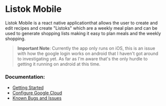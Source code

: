 # Listok Mobile

Listok Mobile is a react native applicationthat allows the user to create and edit recipes and create "Listoks" which are a weekly meal plan and can be used to generate shopping lists making it easy to plan meals and the weekly shopping.

>**Important Note**: Currently the app only runs on iOS, this is an issue with how the google login works on android that I haven't got around to investigating yet. As far as I'm aware that's the only hurdle to getting it running on android at this time.

### Documentation:

- [Getting Started](./docs/getting-started.md)
- [Configure Google Cloud](./docs/configure-google-cloud.md)
- [Known Bugs and Issues](./docs/known-bugs.md)


